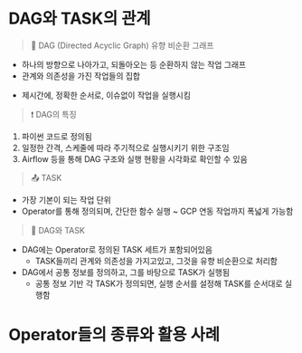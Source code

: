 # DAG와 TASK의 관계
> 🔁 DAG (Directed Acyclic Graph) 유향 비순환 그래프
  * 하나의 방향으로 나아가고, 되돌아오는 등 순환하지 않는 작업 그래프
  * 관계와 의존성을 가진 작업들의 집합
  - 제시간에, 정확한 순서로, 이슈없이 작업을 실행시킴
> ❗️ DAG의 특징
  1. 파이썬 코드로 정의됨
  2. 일정한 간격, 스케줄에 따라 주기적으로 실행시키기 위한 구조임
  3. Airflow 등을 통해 DAG 구조와 실행 현황을 시각화로 확인할 수 있음

> 📤 TASK
 * 가장 기본이 되는 작업 단위
 * Operator를 통해 정의되며, 간단한 함수 실행 ~ GCP 연동 작업까지 폭넓게 가능함

> 🤝 DAG와 TASK
* DAG에는 Operator로 정의된 TASK 세트가 포함되어있음
  - TASK들끼리 관계와 의존성을 가지고있고, 그것을 유향 비순환으로 처리함
* DAG에서 공통 정보를 정의하고, 그를 바탕으로 TASK가 실행됨
  - 공통 정보 기반 각 TASK가 정의되면, 실행 순서를 설정해 TASK를 순서대로 실행함

# Operator들의 종류와 활용 사례
